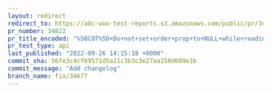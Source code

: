 ```yaml
---
layout: redirect
redirect_to: https://a8c-woo-test-reports.s3.amazonaws.com/public/pr/34822/api/index.html
pr_number: 34822
pr_title_encoded: "%5BCOT%5D+Do+not+set+order+prop+to+NULL+while+reading+order+data"
pr_test_type: api
last_published: "2022-09-26 14:15:18 +0000"
commit_sha: 56fe3c4cf69571d5a11c3b3c3e27aa150d609e1b
commit_message: "Add changelog"
branch_name: fix/34677
---
```

